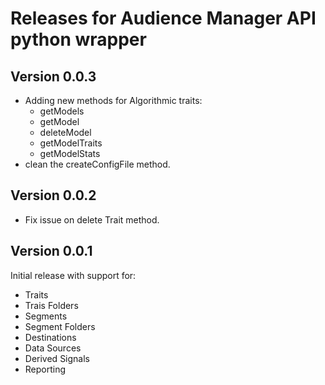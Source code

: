 # Releases for Audience Manager API python wrapper

## Version 0.0.3

* Adding new methods for Algorithmic traits:
  * getModels
  * getModel
  * deleteModel
  * getModelTraits
  * getModelStats
* clean the createConfigFile method.

## Version 0.0.2

* Fix issue on delete Trait method.

## Version 0.0.1

Initial release with support for:

* Traits
* Trais Folders
* Segments
* Segment Folders
* Destinations
* Data Sources
* Derived Signals
* Reporting
